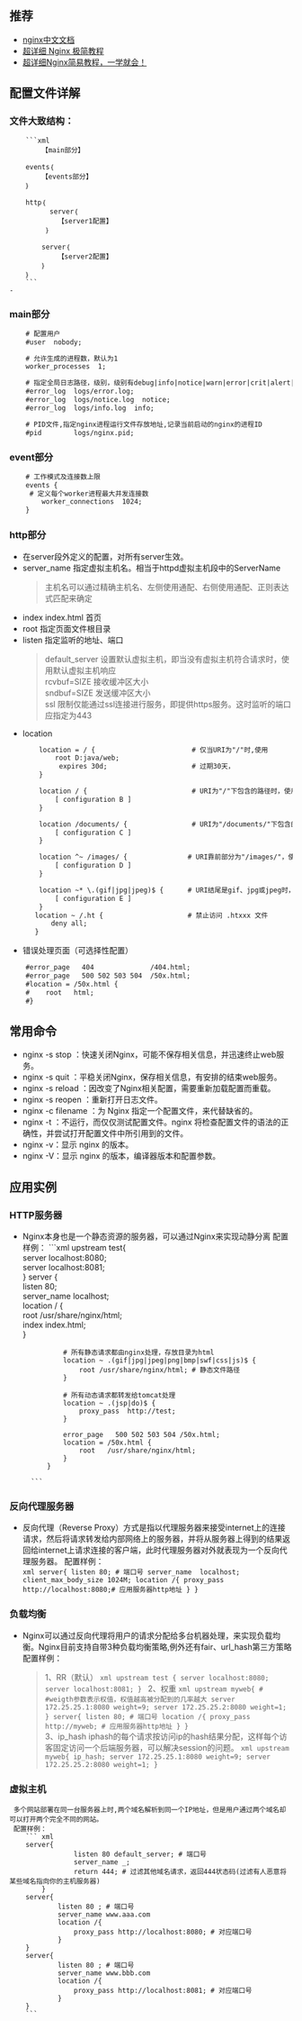 
## 推荐
 - [nginx中文文档](http://www.nginx.cn/doc/)     
 - [超详细 Nginx 极简教程](https://mp.weixin.qq.com/s/L32QRHYw9FiDJ41L0nGdTw)
 - [超详细Nginx简易教程，一学就会！](https://www.cnblogs.com/jingmoxukong/p/5945200.html)
## 配置文件详解
### 文件大致结构：
        ```xml
            【main部分】

        events｛
            【events部分】
        ｝

        http｛
              server｛
                【server1配置】
             ｝

            server｛
                【server2配置】
            ｝
        ｝
        ```
    - 
### main部分
```xml
    # 配置用户
    #user  nobody; 

    # 允许生成的进程数，默认为1
    worker_processes  1;

    # 指定全局日志路径，级别，级别有debug|info|notice|warn|error|crit|alert|emerg
    #error_log  logs/error.log;
    #error_log  logs/notice.log  notice;
    #error_log  logs/info.log  info;

    # PID文件,指定nginx进程运行文件存放地址,记录当前启动的nginx的进程ID
    #pid        logs/nginx.pid;
```
### event部分

```xml
    # 工作模式及连接数上限
    events {
     # 定义每个worker进程最大并发连接数
        worker_connections  1024;                      
    }
```
### http部分
- 在server段外定义的配置，对所有server生效。
- server_name    指定虚拟主机名。相当于httpd虚拟主机段中的ServerName   
    > 主机名可以通过精确主机名、左侧使用通配、右侧使用通配、正则表达式匹配来确定	
- index index.html 首页   
- root 指定页面文件根目录
- listen 指定监听的地址、端口
    > default_server 设置默认虚拟主机，即当没有虚拟主机符合请求时，使用默认虚拟主机响应   
    > rcvbuf=SIZE 接收缓冲区大小   
    > sndbuf=SIZE 发送缓冲区大小    
    > ssl 限制仅能通过ssl连接进行服务，即提供https服务。这时监听的端口应指定为443     
- location
    ```xml
        location = / {                        # 仅当URI为"/"时,使用
            root D:java/web;
             expires 30d;                     # 过期30天，
        }

        location / {                          # URI为"/"下包含的路径时，使用B配置
            [ configuration B ]
        }

        location /documents/ {                # URI为"/documents/"下包含的路径时，使用C配置
            [ configuration C ]
        }

        location ^~ /images/ {               # URI靠前部分为"/images/"，使用D配置
            [ configuration D ]
        }

        location ~* \.(gif|jpg|jpeg)$ {      # URI结尾是gif、jpg或jpeg时，使用E配置
            [ configuration E ]
        }
       location ~ /.ht {                     # 禁止访问 .htxxx 文件
           deny all;
       }
    ```
- 错误处理页面（可选择性配置）
```xml
    #error_page   404              /404.html;
    #error_page   500 502 503 504  /50x.html;
    #location = /50x.html {
    #    root   html;
    #}
```
## 常用命令
- nginx -s stop ：快速关闭Nginx，可能不保存相关信息，并迅速终止web服务。
- nginx -s quit ：平稳关闭Nginx，保存相关信息，有安排的结束web服务。
- nginx -s reload ：因改变了Nginx相关配置，需要重新加载配置而重载。
- nginx -s reopen ：重新打开日志文件。 
- nginx -c filename ：为 Nginx 指定一个配置文件，来代替缺省的。
- nginx -t ：不运行，而仅仅测试配置文件。nginx 将检查配置文件的语法的正确性，并尝试打开配置文件中所引用到的文件。
- nginx -v：显示 nginx 的版本。 
- nginx -V：显示 nginx 的版本，编译器版本和配置参数。
 
## 应用实例
### HTTP服务器
- Nginx本身也是一个静态资源的服务器，可以通过Nginx来实现动静分离
    配置样例：
        ```xml
             upstream test{  
                server localhost:8080;  
                server localhost:8081;  
            }
            server {  
                listen   80;  
                server_name  localhost;  
                location / {  
                    root   /usr/share/nginx/html;  
                    index  index.html;  
                }  
                
                # 所有静态请求都由nginx处理，存放目录为html  
                location ~ .(gif|jpg|jpeg|png|bmp|swf|css|js)$ {  
                    root /usr/share/nginx/html; # 静态文件路径  
                }  
            
                # 所有动态请求都转发给tomcat处理  
                location ~ .(jsp|do)$ {  
                    proxy_pass  http://test;  
                }  

                error_page   500 502 503 504 /50x.html;  
                location = /50x.html {  
                    root   /usr/share/nginx/html;  
                }  
            } 
            
        ```

### 反向代理服务器
- 反向代理（Reverse Proxy）方式是指以代理服务器来接受internet上的连接请求，然后将请求转发给内部网络上的服务器，并将从服务器上得到的结果返回给internet上请求连接的客户端，此时代理服务器对外就表现为一个反向代理服务器。
    配置样例：    
        ``` xml
            server{
                    listen 80; # 端口号
                    server_name  localhost;                                               
                    client_max_body_size 1024M;
                    location /{
                        proxy_pass http://localhost:8080;# 应用服务器http地址
                    }
            }
        ```

### 负载均衡 
-   Nginx可以通过反向代理将用户的请求分配给多台机器处理，来实现负载均衡。Nginx目前支持自带3种负载均衡策略,例外还有fair、url_hash第三方策略
      配置样例：
    > 1、RR（默认）
        ```xml
            upstream test {
                server localhost:8080;
                server localhost:8081;
            }
        ```
    >2、权重
        ``` xml
            upstream myweb{
                # #weigth参数表示权值，权值越高被分配到的几率越大
                server 172.25.25.1:8080 weight=9;
                server 172.25.25.2:8080 weight=1;
            }
            server{
                    listen 80; # 端口号
                    location /{
                        proxy_pass http://myweb; # 应用服务器http地址
                    }
            }
        ```   
    >3、ip_hash iphash的每个请求按访问ip的hash结果分配，这样每个访客固定访问一个后端服务器，可以解决session的问题。
         ``` xml
          upstream myweb{
                ip_hash;
                server 172.25.25.1:8080 weight=9;
                server 172.25.25.2:8080 weight=1;
            }
         ```

### 虚拟主机
     多个网站部署在同一台服务器上时,两个域名解析到同一个IP地址，但是用户通过两个域名却可以打开两个完全不同的网站。
     配置样例：
        ``` xml
        server{
                    listen 80 default_server; # 端口号
                    server_name _;
                    return 444; # 过滤其他域名请求，返回444状态码(过滤有人恶意将某些域名指向你的主机服务器)
            }
        server{
                listen 80 ; # 端口号
                server_name www.aaa.com 
                location /{
                    proxy_pass http://localhost:8080; # 对应端口号
                }
        }
        server{
                listen 80 ; # 端口号
                server_name www.bbb.com 
                location /{
                    proxy_pass http://localhost:8081; # 对应端口号
                }
        }
        ```   

